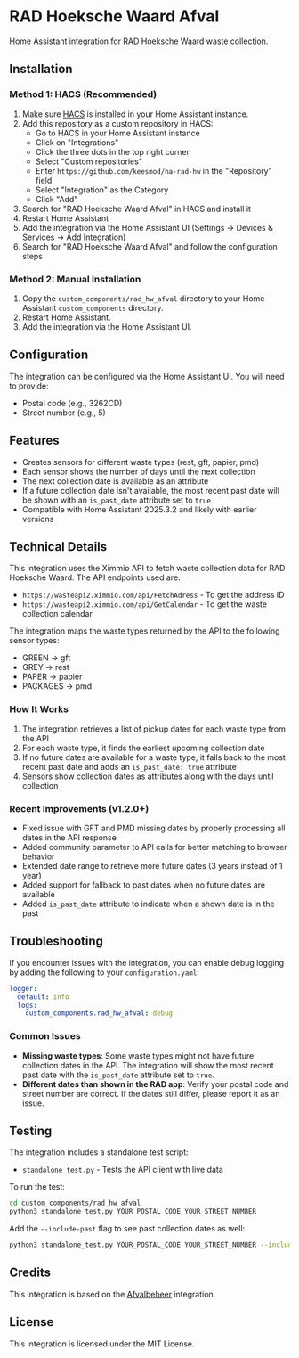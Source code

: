 # RAD Hoeksche Waard Afval

Home Assistant integration for RAD Hoeksche Waard waste collection.

## Installation

### Method 1: HACS (Recommended)

1. Make sure [HACS](https://hacs.xyz/) is installed in your Home Assistant instance.
2. Add this repository as a custom repository in HACS:
   - Go to HACS in your Home Assistant instance
   - Click on "Integrations"
   - Click the three dots in the top right corner
   - Select "Custom repositories"
   - Enter `https://github.com/keesmod/ha-rad-hw` in the "Repository" field
   - Select "Integration" as the Category
   - Click "Add"
3. Search for "RAD Hoeksche Waard Afval" in HACS and install it
4. Restart Home Assistant
5. Add the integration via the Home Assistant UI (Settings -> Devices & Services -> Add Integration)
6. Search for "RAD Hoeksche Waard Afval" and follow the configuration steps

### Method 2: Manual Installation

1. Copy the `custom_components/rad_hw_afval` directory to your Home Assistant `custom_components` directory.
2. Restart Home Assistant.
3. Add the integration via the Home Assistant UI.

## Configuration

The integration can be configured via the Home Assistant UI. You will need to provide:

- Postal code (e.g., 3262CD)
- Street number (e.g., 5)

## Features

- Creates sensors for different waste types (rest, gft, papier, pmd)
- Each sensor shows the number of days until the next collection
- The next collection date is available as an attribute
- If a future collection date isn't available, the most recent past date will be shown with an `is_past_date` attribute set to `true`
- Compatible with Home Assistant 2025.3.2 and likely with earlier versions

## Technical Details

This integration uses the Ximmio API to fetch waste collection data for RAD Hoeksche Waard. The API endpoints used are:

- `https://wasteapi2.ximmio.com/api/FetchAdress` - To get the address ID
- `https://wasteapi2.ximmio.com/api/GetCalendar` - To get the waste collection calendar

The integration maps the waste types returned by the API to the following sensor types:

- GREEN -> gft
- GREY -> rest
- PAPER -> papier
- PACKAGES -> pmd

### How It Works

1. The integration retrieves a list of pickup dates for each waste type from the API
2. For each waste type, it finds the earliest upcoming collection date
3. If no future dates are available for a waste type, it falls back to the most recent past date and adds an `is_past_date: true` attribute
4. Sensors show collection dates as attributes along with the days until collection

### Recent Improvements (v1.2.0+)

- Fixed issue with GFT and PMD missing dates by properly processing all dates in the API response
- Added community parameter to API calls for better matching to browser behavior
- Extended date range to retrieve more future dates (3 years instead of 1 year)
- Added support for fallback to past dates when no future dates are available
- Added `is_past_date` attribute to indicate when a shown date is in the past

## Troubleshooting

If you encounter issues with the integration, you can enable debug logging by adding the following to your `configuration.yaml`:

```yaml
logger:
  default: info
  logs:
    custom_components.rad_hw_afval: debug
```

### Common Issues

- **Missing waste types**: Some waste types might not have future collection dates in the API. The integration will show the most recent past date with the `is_past_date` attribute set to `true`.
- **Different dates than shown in the RAD app**: Verify your postal code and street number are correct. If the dates still differ, please report it as an issue.

## Testing

The integration includes a standalone test script:

- `standalone_test.py` - Tests the API client with live data

To run the test:

```bash
cd custom_components/rad_hw_afval
python3 standalone_test.py YOUR_POSTAL_CODE YOUR_STREET_NUMBER
```

Add the `--include-past` flag to see past collection dates as well:

```bash
python3 standalone_test.py YOUR_POSTAL_CODE YOUR_STREET_NUMBER --include-past
```

## Credits

This integration is based on the [Afvalbeheer](https://github.com/pippyn/Home-Assistant-Sensor-Afvalbeheer) integration.

## License

This integration is licensed under the MIT License.

